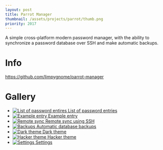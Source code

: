 ```yaml
---
layout: post
title: Parrot Manager
thumbnail: /assets/projects/parrot/thumb.png
priority: 2017
---
```


A simple cross-platform modern password manager, with the ability to synchronize a password database over SSH
and make automatic backups.

# Info

<https://github.com/limpygnome/parrot-manager>

# Gallery
<ul class="gallery">
    <li>
        <a href="/assets/projects/parrot/screenshot-list.png">
            <img src="/assets/projects/parrot/screenshot-list.png" alt="List of password entires" title="List of password entries" />
            List of password entries
        </a>
    </li>
    <li>
        <a href="/assets/projects/parrot/screenshot-entry.png">
            <img src="/assets/projects/parrot/screenshot-entry.png" alt="Example entry" title="Example entry" />
            Example entry
        </a>
    </li>
    <li>
        <a href="/assets/projects/parrot/screenshot-sync.png">
            <img src="/assets/projects/parrot/screenshot-sync.png" alt="Remote sync" title="Remote sync" />
            Remote sync using SSH
        </a>
    </li>
    <li>
        <a href="/assets/projects/parrot/screenshot-backups.png">
            <img src="/assets/projects/parrot/screenshot-backups.png" alt="Backups" title="Backups" />
            Automatic database backups
        </a>
    </li>
    <li>
        <a href="/assets/projects/parrot/screenshot-dark.png">
            <img src="/assets/projects/parrot/screenshot-dark.png" alt="Dark theme" title="Dark theme" />
            Dark theme
        </a>
    </li>
    <li>
        <a href="/assets/projects/parrot/screenshot-hacker.png">
            <img src="/assets/projects/parrot/screenshot-hacker.png" alt="Hacker theme" title="Hacker theme" />
            Hacker theme
        </a>
    </li>
    <li>
        <a href="/assets/projects/parrot/screenshot-settings.png">
            <img src="/assets/projects/parrot/screenshot-settings.png" alt="Settings" title="Settings" />
            Settings
        </a>
    </li>
</ul>
